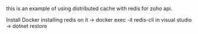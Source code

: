 this is an example of using distributed cache with redis for zoho api.

Install Docker
installing redis on it -> docker exec -it <container-id> redis-cli
in visual studio -> dotnet restore

